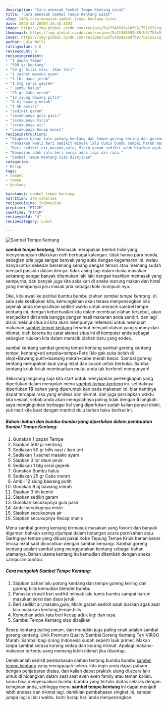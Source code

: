 ```yaml
---
description: "Cara memasak Sambel Tempe Kentang Lezat"
title: "Cara memasak Sambel Tempe Kentang Lezat"
slug: 2488-cara-memasak-sambel-tempe-kentang-lezat
date: 2020-11-28T07:16:15.519Z
image: https://img-global.cpcdn.com/recipes/5a2f540692a80fb9/751x532cq70/sambel-tempe-kentang-foto-resep-utama.jpg
thumbnail: https://img-global.cpcdn.com/recipes/5a2f540692a80fb9/751x532cq70/sambel-tempe-kentang-foto-resep-utama.jpg
cover: https://img-global.cpcdn.com/recipes/5a2f540692a80fb9/751x532cq70/sambel-tempe-kentang-foto-resep-utama.jpg
author: Lula Wells
ratingvalue: 4.6
reviewcount: 9
recipeingredient:
- "1 papan Tempe"
- "500 gr kentang"
- "50 gr bilis nasi  ikan teri"
- "1 sachet masako ayam"
- "3 lbr daun jeruk"
- "1 btg serai geprek"
- " Bumbu halus"
- "25 gr Cabe merah"
- "12 siung bawang putih"
- "8 bj bawang merah"
- "3 bh kemiri"
- "sedikit garam"
- "secukupnya gula pasir"
- "secukupnya micin"
- "secukupnya air"
- "secukupnya Kecap manis"
recipeinstructions:
- "Siapkan bahan lalu potong kentang dan tempe goreng kering dan goreng bilis kemudian blender bumbu"
- "Panaskan kwali beri sedikit minyak lalu tumis bumbu sampai harum masukan serai dan daun jeruk."
- "Beri sedikit air,masako,gula, Micin,garam sedikit aduk biarkan agak asat lalu masukan kentang,tempe,bilis."
- "Kemudian aduk rata beri kecap aduk lagi dan rasa."
- "Sambel Tempe Kentang siap disajikan"
categories:
- Resep
tags:
- sambel
- tempe
- kentang

katakunci: sambel tempe kentang 
nutrition: 240 calories
recipecuisine: Indonesian
preptime: "PT12M"
cooktime: "PT41M"
recipeyield: "4"
recipecategory: Lunch

---
```



![Sambel Tempe Kentang](https://img-global.cpcdn.com/recipes/5a2f540692a80fb9/751x532cq70/sambel-tempe-kentang-foto-resep-utama.jpg)

<b><i>sambel tempe kentang</i></b>, Memasak merupakan bentuk hobi yang menyenangkan dilakukan oleh berbagai kalangan. tidak hanya para bunda, sebagian pria juga sangat banyak yang suka dengan kegemaran ini. walau hanya untuk sekedar bersenang senang dengan teman atau memang sudah menjadi passion dalam dirinya. tidak asing lagi dalam dunia masakan sekarang sangat banyak ditemukan laki laki dengan keahlian memasak yang sempurna, dan banyak juga kita saksikan di aneka warung makan dan hotel yang mempunyai juru masak pria sebagai koki mumpuni nya.

Oke, kita awali ke perihal bumbu bumbu olahan <i>sambel tempe kentang</i>. di sela sela kesibukan kita, kemungkinan akan terasa menyenangkan bila sejenak anda menyisihkan sedikit waktu untuk meracik sambel tempe kentang ini. dengan keberhasilan kita dalam membuat olahan tersebut, akan menjadikan diri anda bangga dengan hasil makanan anda sendiri. dan lagi disini melalui situs ini kita akan mempunyai referensi untuk membuat makanan <u>sambel tempe kentang</u> tersebut menjadi olahan yang yummy dan nikmat, oleh karena itu catat alamat situs ini di komputer anda sebagai sebagian rujukan kita dalam meracik olahan baru yang endes.

sambal kentang sambal goreng tempe kentang sambal goreng kentang tempe. kentang•ati ampela•tempe•Pete (klo gak suka boleh di skip)•Bawang putih•bawang merah•cabe merah besar. Sambal goreng kentang merupakan lauk yang lezat dan cocok untuk berbuka. Sambal kentang kriuk-kriuk membuatkan mulut anda tak berhenti mengunyah!


Sekarang langsung saja kita start untuk menyiapkan perlengkapan yang diperlukan dalam mengolah menu <u><i>sambel tempe kentang</i></u> ini. setidaknya diperlukan <b>16</b> bahan yang diperuntuk kan pada makanan ini. biar nantinya dapat tercapai rasa yang endess dan nikmat. dan juga persiapkan waktu kita sesaat, sebab anda akan mengolahnya paling tidak dengan <b>5</b> langkah. saya menginginkan berbagai hal yang diperlukan sudah kalian punyai disini, yuk mari kita buat dengan merinci dulu bahan baku berikut ini.

<!--inarticleads1-->

##### Bahan-bahan dan bumbu-bumbu yang diperlukan dalam pembuatan Sambel Tempe Kentang:

1. Gunakan 1 papan Tempe
1. Siapkan 500 gr kentang
1. Sediakan 50 gr bilis nasi / ikan teri
1. Sediakan 1 sachet masako ayam
1. Siapkan 3 lbr daun jeruk
1. Sediakan 1 btg serai geprek
1. Gunakan  Bumbu halus
1. Sediakan 25 gr Cabe merah
1. Ambil 12 siung bawang putih
1. Gunakan 8 bj bawang merah
1. Siapkan 3 bh kemiri
1. Siapkan sedikit garam
1. Gunakan secukupnya gula pasir
1. Ambil secukupnya micin
1. Siapkan secukupnya air
1. Siapkan secukupnya Kecap manis


Menu sambal goreng kentang termasuk masakan yang favorit dan banyak digemari bahkan sering dijumpai dalam hidangan acara pernikahan atau. Garingnya tempe yang dibuat pakai Kobe Tepung Tempe Kriuk benar-benar terasa lezat saat dicocolkan dengan sambal kemangi. Sambal goreng kentang adalah sambal yang menggunakan kentang sebagai bahan utamanya. Bahan utama kentang itu kemudian ditambah dengan aneka campuran bumbu. 

<!--inarticleads2-->

##### Cara mengolah Sambel Tempe Kentang:

1. Siapkan bahan lalu potong kentang dan tempe goreng kering dan goreng bilis kemudian blender bumbu
1. Panaskan kwali beri sedikit minyak lalu tumis bumbu sampai harum masukan serai dan daun jeruk.
1. Beri sedikit air,masako,gula, Micin,garam sedikit aduk biarkan agak asat lalu masukan kentang,tempe,bilis.
1. Kemudian aduk rata beri kecap aduk lagi dan rasa.
1. Sambel Tempe Kentang siap disajikan


Resep kentang paling umum, dan mungkin juga paling enak adalah sambal goreng kentang. Unik Premium Quality Sambal Goreng Kentang Teri VIRGO Murah. Sambal bagi orang Indonesia sudah seperti lauk primer. Makan tanpa sambal serasa kurang sedap dan kurang nikmat. Apalagi makana-makanan tertentu yang memang lebih nikmat jika disantap. 

Demikianlah sedikit pembahasan olahan tentang bumbu bumbu <u>sambel tempe kentang</u> yang menggugah selera. kita ingin anda dapat paham dengan penjabaran diatas, dan kalian dapat praktek ulang di acara lain untuk di hidangkan dalam saat saat even even family atau teman kalian. kamu bisa menyesuaikan bumbu bumbu yang tertulis diatas selaras dengan keinginan anda, sehingga menu <b>sambel tempe kentang</b> ini dapat menjadi lebih endess dan nikmat lagi. demikian pembahasan singkat ini, sampai jumpa lagi di lain waktu. kami harap hari anda menyenangkan.
